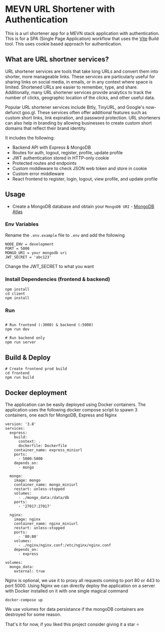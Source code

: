 # MEVN URL Shortener with Authentication

This is a url shortener app for a MEVN stack application with authentication. This is for a SPA (Single Page Application) workflow that uses the [Vite](https://vite.dev) Build tool. This uses cookie based approach for authentication.

## What are URL shortner services?

URL shortener services are tools that take long URLs and convert them into shorter, more manageable links. These services are particularly useful for sharing links on social media, in emails, or in any context where space is limited. Shortened URLs are easier to remember, type, and share. Additionally, many URL shortener services provide analytics to track the number of clicks, geographic location of the clicks, and other useful data.

Popular URL shortener services include Bitly, TinyURL, and Google's now-defunct goo.gl. These services often offer additional features such as custom short links, link expiration, and password protection. URL shorteners can also help in branding by allowing businesses to create custom short domains that reflect their brand identity.

It includes the following:

- Backend API with Express & MongoDB
- Routes for auth, logout, register, profile, update profile
- JWT authentication stored in HTTP-only cookie
- Protected routes and endpoints
- Custom middleware to check JSON web token and store in cookie
- Custom error middleware
- React frontend to register, login, logout, view profile, and update profile

## Usage

- Create a MongoDB database and obtain your `MongoDB URI` - [MongoDB Atlas](https://www.mongodb.com/cloud/atlas/register)

### Env Variables

Rename the `.env.example` file to `.env` and add the following

```
NODE_ENV = development
PORT = 5000
MONGO_URI = your mongodb uri
JWT_SECRET = 'abc123'
```

Change the JWT_SECRET to what you want

### Install Dependencies (frontend & backend)

```
npm install
cd client
npm install
```

### Run

```

# Run frontend (:3000) & backend (:5000)
npm run dev

# Run backend only
npm run server
```

## Build & Deploy

```
# Create frontend prod build
cd frontend
npm run build
```

## Docker deployment

The application can be easily deployed using Docker containers. The application uses the following docker compose script to spawn 3 containers, one each for MongoDB, Express and Nginx

```
version: '3.8'
services:
  express:
    build:
      context: .
      dockerfile: Dockerfile
    container_name: express_miniurl
    ports:
      - 5000:5000
    depends_on:
      - mongo

  mongo:
    image: mongo
    container_name: mongo_miniurl
    restart: unless-stopped
    volumes:
      - ./mongo_data:/data/db
    ports:
      - '27017:27017'

  nginx:
    image: nginx
    container_name: nginx_miniurl
    restart: unless-stopped
    ports:
      - '80:80'
    volumes:
      - ./nginx/nginx.conf:/etc/nginx/nginx.conf
    depends_on:
      - express

volumes:
  mongo_data:
    external: true
```

Nginx is optional, we use it to proxy all requests coming to port 80 or 443 to port 5000. Using Nginx we can directly deploy the application on a server with Docker installed on it with one single magical command

```
docker-compose up
```

We use volumes for data persistance if the mongoDB containers are destroyed for some reason.

That's it for now, if you liked this project consider giving it a star ⭐